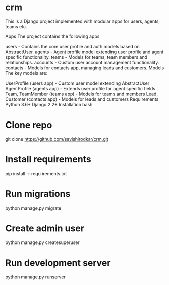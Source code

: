 # crm

This is a Django project implemented with modular apps for users, agents, teams etc.

Apps
The project contains the following apps:

users - Contains the core user profile and auth models based on AbstractUser.
agents - Agent profile model extending user profile and agent specific functionality.
teams - Models for teams, team members and relationships.
accounts - Custom user account management functionality.
contacts - Models for contacts app, managing leads and customers.
Models
The key models are:

UserProfile (users app) - Custom user model extending AbstractUser
AgentProfile (agents app) - Extends user profile for agent specific fields
Team, TeamMember (teams app) - Models for teams and members
Lead, Customer (contacts app) - Models for leads and customers
Requirements
Python 3.6+
Django 2.2+
Installation
bash



# Clone repo
git clone https://github.com/savishirodkar/crm.git

# Install requirements
pip install -r requ
irements.txt

# Run migrations
python manage.py migrate

# Create admin user
python manage.py createsuperuser

# Run development server
python manage.py runserver
